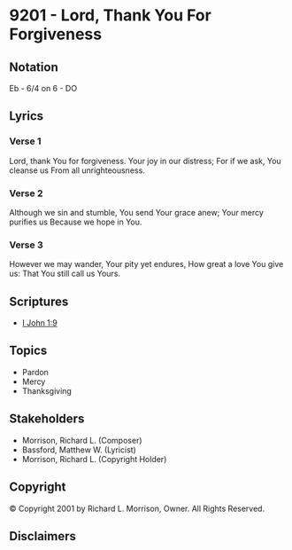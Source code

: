 # 9201 - Lord, Thank You For Forgiveness

## Notation

Eb - 6/4 on 6 - DO

## Lyrics

### Verse 1

Lord, thank You for forgiveness. Your joy in our distress; For if we ask, You cleanse us From all unrighteousness.

### Verse 2

Although we sin and stumble, You send Your grace anew; Your mercy purifies us Because we hope in You.

### Verse 3

However we may wander, Your pity yet endures, How great a love You give us: That You still call us Yours.


## Scriptures

- [I John 1:9](https://www.biblegateway.com/passage/?search=I%20John%201%3A9)

## Topics

- Pardon
- Mercy
- Thanksgiving

## Stakeholders

- Morrison, Richard L. (Composer)
- Bassford, Matthew W. (Lyricist)
- Morrison, Richard L. (Copyright Holder)

## Copyright

© Copyright 2001 by Richard L. Morrison, Owner. All Rights Reserved.


## Disclaimers


